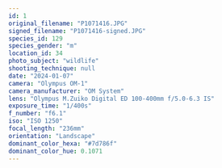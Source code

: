 ```yaml
---
id: 1
original_filename: "P1071416.JPG"
signed_filename: "P1071416-signed.JPG"
species_id: 129
species_gender: "m"
location_id: 34
photo_subject: "wildlife"
shooting_technique: null
date: "2024-01-07"
camera: "Olympus OM-1"
camera_manufacturer: "OM System"
lens: "Olympus M.Zuiko Digital ED 100-400mm f/5.0-6.3 IS"
exposure_time: "1/400s"
f_number: "f6.1"
iso: "ISO 1250"
focal_length: "236mm"
orientation: "Landscape"
dominant_color_hexa: "#7d786f"
dominant_color_hue: 0.1071
---
```

